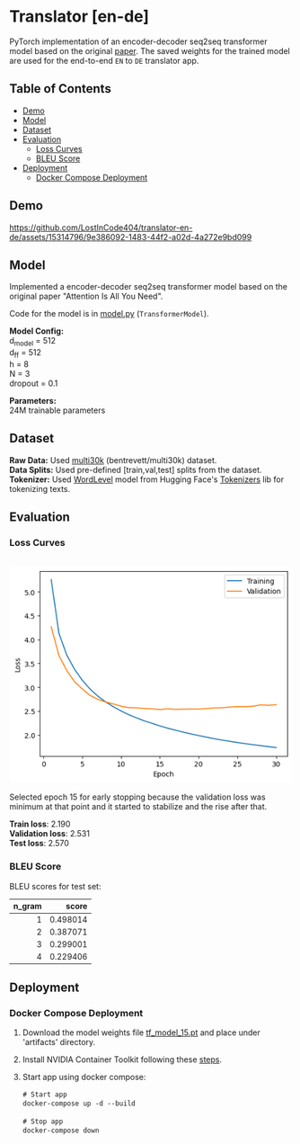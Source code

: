 # Translator [en-de]

PyTorch implementation of an encoder-decoder seq2seq transformer model based on the original [paper](https://arxiv.org/abs/1706.03762). The saved weights for the trained model are used for the end-to-end `EN` to `DE` translator app.

## Table of Contents

* [Demo](#demo)
* [Model](#model)
* [Dataset](#dataset)
* [Evaluation](#evaluation)
    * [Loss Curves](#loss-curves)
    * [BLEU Score](#bleu-score)
* [Deployment](#deployment)
    * [Docker Compose Deployment](#docker-compose-deployment)

## Demo



https://github.com/LostInCode404/translator-en-de/assets/15314796/9e386092-1483-44f2-a02d-4a272e9bd099



## Model

Implemented a encoder-decoder seq2seq transformer model based on the original paper "Attention Is All You Need".

Code for the model is in [model.py](./app/model.py) (`TransformerModel`).

**Model Config:** \
d<sub>model</sub> = 512 \
d<sub>ff</sub> = 512 \
h = 8 \
N = 3 \
dropout = 0.1

**Parameters:** \
24M trainable parameters

## Dataset

**Raw Data:** Used [multi30k](https://huggingface.co/datasets/bentrevett/multi30k) (bentrevett/multi30k) dataset. \
**Data Splits:** Used pre-defined [train,val,test] splits from the dataset. \
**Tokenizer:** Used [WordLevel](https://huggingface.co/docs/tokenizers/en/api/models#tokenizers.models.WordLevel) model from Hugging Face's [Tokenizers](https://pypi.org/project/tokenizers/) lib for tokenizing texts.

## Evaluation

### Loss Curves

&nbsp;<br>
<img src="doc/loss-curves.png" width="600" style="margin-left: 0px" />

Selected epoch 15 for early stopping because the validation loss was minimum at that point and it started to stabilize and the rise after that.

**Train loss**: 2.190 \
**Validation loss**: 2.531 \
**Test loss**: 2.570

### BLEU Score

BLEU scores for test set:

|  n_gram |    score |
|--------:|---------:|
|       1 | 0.498014 |
|       2 | 0.387071 |
|       3 | 0.299001 |
|       4 | 0.229406 |

## Deployment

### Docker Compose Deployment

1. Download the model weights file [tf_model_15.pt](https://drive.google.com/file/d/1saHmVyxXdZFFG0YF5z8Z24uyGrVmnoVJ/view?usp=sharing) and place under 'artifacts' directory.

1. Install NVIDIA Container Toolkit following these [steps](https://docs.nvidia.com/datacenter/cloud-native/container-toolkit/latest/install-guide.html).

2. Start app using docker compose:

    ```shell
    # Start app
    docker-compose up -d --build

    # Stop app
    docker-compose down
    ```
